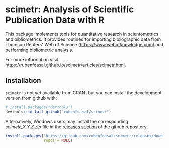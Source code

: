 # scimetr: Analysis of Scientific Publication Data with R

This package implements tools for quantitative research in scientometrics and bibliometrics. It provides routines for importing bibliographic data from Thomson Reuters' Web of Science (<https://www.webofknowledge.com>) and performing bibliometric analysis. 

For more information visit <https://rubenfcasal.github.io/scimetr/articles/scimetr.html>. 

## Installation

`scimetr` is not yet available from CRAN, but you can install the development
version from github with:

``` r
# install.packages("devtools")
devtools::install_github("rubenfcasal/scimetr")
```

Alternatively, Windows users may install the corresponding *scimetr_X.Y.Z.zip* file in the [releases section](https://github.com/rubenfcasal/scimetr/releases/latest) of the github repository.

``` r
install.packages('https://github.com/rubenfcasal/scimetr/releases/download/v0.3.6/scimetr_0.3.6.zip', 
                 repos = NULL)
``` 
